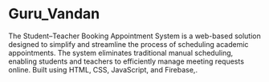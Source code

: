 # Guru_Vandan
The Student–Teacher Booking Appointment System is a web-based solution designed to simplify and streamline the process of scheduling academic appointments. The system eliminates traditional manual scheduling, enabling students and teachers to efficiently manage meeting requests online. Built using HTML, CSS, JavaScript, and Firebase,.

